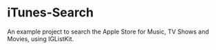 # iTunes-Search
An example project to search the Apple Store for Music, TV Shows and Movies, using IGListKit.
